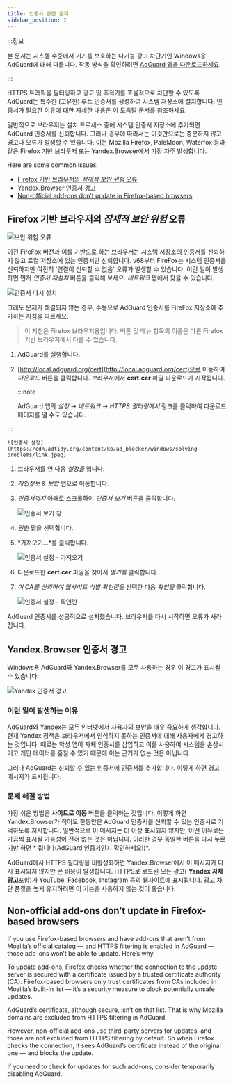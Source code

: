 ```yaml
---
title: 인증서 관련 문제
sidebar_position: 2
---
```


:::정보

본 문서는 시스템 수준에서 기기를 보호하는 다기능 광고 차단기인 Windows용 AdGuard에 대해 다룹니다. 작동 방식을 확인하려면 [AdGuard 앱을 다운로드하세요](https://agrd.io/download-kb-adblock).

:::

HTTPS 트래픽을 필터링하고 광고 및 추적기를 효율적으로 차단할 수 있도록 AdGuard는 특수한 (고유한) 루트 인증서를 생성하여 시스템 저장소에 설치합니다. 인증서가 필요한 이유에 대한 자세한 내용은 [이 도움말 문서를](/general/https-filtering/what-is-https-filtering) 참조하세요.

일반적으로 브라우저는 설치 프로세스 중에 시스템 인증서 저장소에 추가되면 AdGuard 인증서를 신뢰합니다. 그러나 경우에 따라서는 이것만으로는 충분하지 않고 경고나 오류가 발생할 수 있습니다. 이는 Mozilla Firefox, PaleMoon, Waterfox 등과 같은 Firefox 기반 브라우저 또는 Yandex.Browser에서 가장 자주 발생합니다.

Here are some common issues:

- [Firefox 기반 브라우저의 *잠재적 보안 위험* 오류](#potential-security-risk-error-in-firefox-based-browsers)
- [Yandex.Browser 인증서 경고](#yandexbrowser-certificate-warning)
- [Non-official add-ons don’t update in Firefox-based browsers](#non-official-add-ons-dont-update-in-firefox-based-browsers)

## Firefox 기반 브라우저의 *잠재적 보안 위험* 오류

![보안 위험 오류](https://cdn.adtidy.org/public/Adguard/kb/en/certificate/cert_error_en.png)

이전 FireFox 버전과 이를 기반으로 하는 브라우저는 시스템 저장소의 인증서를 신뢰하지 않고 로컬 저장소에 있는 인증서만 신뢰합니다. v68부터 FireFox는 시스템 인증서를 신뢰하지만 여전히 '연결이 신뢰할 수 없음' 오류가 발생할 수 있습니다. 이런 일이 발생하면 먼저 *인증서 재설치* 버튼을 클릭해 보세요. *네트워크* 탭에서 찾을 수 있습니다.

![인증서 다시 설치](https://cdn.adtidy.org/content/kb/ad_blocker/windows/solving-problems/reinstall.jpg)

그래도 문제가 해결되지 않는 경우, 수동으로 AdGuard 인증서를 FireFox 저장소에 추가하는 지침을 따르세요.

> 이 지침은 Firefox 브라우저용입니다. 버튼 및 메뉴 항목의 이름은 다른 Firefox 기반 브라우저에서 다를 수 있습니다.

1. AdGuard를 실행합니다.

1. [http://local.adguard.org/cert](http://local.adguard.org/cert)으로 이동하여 *다운로드* 버튼을 클릭합니다. 브라우저에서 **cert.cer** 파일 다운로드가 시작됩니다.

    :::note

    AdGuard 앱의 *설정 → 네트워크 → HTTPS 필터링에서* 링크를 클릭하여 다운로드 페이지를 열 수도 있습니다.


:::

    ![인증서 설정](https://cdn.adtidy.org/content/kb/ad_blocker/windows/solving-problems/link.jpeg)

1. 브라우저를 연 다음 *설정을* 엽니다.

1. *개인정보 & 보안* 탭으로 이동합니다.

1. *인증서까지* 아래로 스크롤하여 *인증서 보기* 버튼을 클릭합니다.

    ![인증서 보기 창](https://cdn.adtidy.org/content/kb/ad_blocker/windows/solving-problems/import1.jpeg)

1. *권한* 탭을 선택합니다.

1. *가져오기...*를 클릭합니다.

    ![인증서 설정 - 가져오기](https://cdn.adtidy.org/content/kb/ad_blocker/windows/solving-problems/import2.jpeg)

1. 다운로드한 **cert.cer** 파일을 찾아서 *열기를* 클릭합니다.

1. *이 CA를 신뢰하여 웹사이트 식별 확인란을* 선택한 다음 *확인을* 클릭합니다.

    ![인증서 설정 - 확인란](https://cdn.adtidy.org/content/kb/ad_blocker/windows/solving-problems/cert_checkbox.jpg)

AdGuard 인증서를 성공적으로 설치했습니다. 브라우저를 다시 시작하면 오류가 사라집니다.

## Yandex.Browser 인증서 경고

Windows용 AdGuard와 Yandex.Browser를 모두 사용하는 경우 이 경고가 표시될 수 있습니다:

![Yandex 인증서 경고](https://cdn.adtidy.org/content/kb/ad_blocker/windows/solving-problems/yandex-cert.png)

### 이런 일이 발생하는 이유

AdGuard와 Yandex는 모두 인터넷에서 사용자의 보안을 매우 중요하게 생각합니다. 현재 Yandex 정책은 브라우저에서 인식하지 못하는 인증서에 대해 사용자에게 경고하는 것입니다. 때로는 악성 앱이 자체 인증서를 삽입하고 이를 사용하여 시스템을 손상시키고 개인 데이터를 훔칠 수 있기 때문에 이는 근거가 없는 것은 아닙니다.

그러나 AdGuard는 신뢰할 수 있는 인증서에 인증서를 추가합니다. 이렇게 하면 경고 메시지가 표시됩니다.

### 문제 해결 방법

가장 쉬운 방법은 **사이트로 이동** 버튼을 클릭하는 것입니다. 이렇게 하면 Yandex.Browser가 적어도 한동안은 AdGuard 인증서를 신뢰할 수 있는 인증서로 기억하도록 지시합니다. 일반적으로 이 메시지는 더 이상 표시되지 않지만, 어떤 이유로든 가끔씩 표시될 가능성이 전혀 없는 것은 아닙니다. 이러한 경우 동일한 버튼을 다시 누르기만 하면 * 됩니다(AdGuard 인증서인지 확인하세요!)*.

AdGuard에서 HTTPS 필터링을 비활성화하면 Yandex.Browser에서 이 메시지가 다시 표시되지 않지만 큰 비용이 발생합니다. HTTPS로 로드된 모든 광고( **Yandex 자체 광고**포함)가 YouTube, Facebook, Instagram 등의 웹사이트에 표시됩니다. 광고 차단 품질을 높게 유지하려면 이 기능을 사용하지 않는 것이 좋습니다.

## Non-official add-ons don’t update in Firefox-based browsers

If you use Firefox-based browsers and have add-ons that aren’t from Mozilla’s official catalog — and HTTPS filtering is enabled in AdGuard — those add-ons won’t be able to update. Here’s why.

To update add-ons, Firefox checks whether the connection to the update server is secured with a certificate issued by a trusted certificate authority (CA). Firefox-based browsers only trust certificates from CAs included in Mozilla’s built-in list — it’s a security measure to block potentially unsafe updates.

AdGuard’s certificate, although secure, isn’t on that list. That is why Mozilla domains are excluded from HTTPS filtering in AdGuard.

However, non-official add-ons use third-party servers for updates, and those are not excluded from HTTPS filtering by default. So when Firefox checks the connection, it sees AdGuard’s certificate instead of the original one — and blocks the update.

If you need to check for updates for such add-ons, consider temporarily disabling AdGuard.
